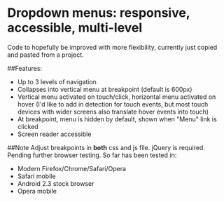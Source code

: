 Dropdown menus: responsive, accessible, multi-level
===========================
Code to hopefully be improved with more flexibility, currently just copied and pasted from a project. 

##Features: 

* Up to 3 levels of navigation
* Collapses into vertical menu at breakpoint (default is 600px)
* Vertical menu activated on touch/click, horizontal menu activated on hover (I'd like to add in detection for touch events, but most touch devices with wider screens also translate hover events into touch)
* At breakpoint, menu is hidden by default, shown when "Menu" link is clicked
* Screen reader accessible 

##Note
Adjust breakpoints in **both** css and js file. 
jQuery is required. 
Pending further browser testing. So far has been tested in:

* Modern Firefox/Chrome/Safari/Opera
* Safari mobile
* Android 2.3 stock browser
* Opera mobile 